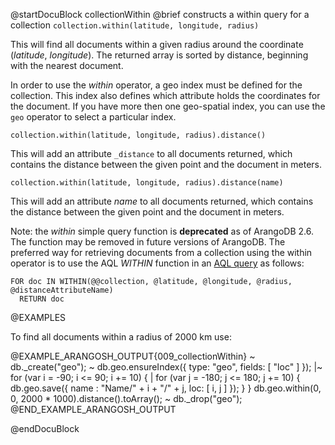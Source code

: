 
@startDocuBlock collectionWithin
@brief constructs a within query for a collection
`collection.within(latitude, longitude, radius)`

This will find all documents within a given radius around the coordinate
(*latitude*, *longitude*). The returned array is sorted by distance,
beginning with the nearest document.

In order to use the *within* operator, a geo index must be defined for the
collection. This index also defines which attribute holds the coordinates
for the document.  If you have more then one geo-spatial index, you can use
the `geo` operator to select a particular index.


`collection.within(latitude, longitude, radius).distance()`

This will add an attribute `_distance` to all documents returned, which
contains the distance between the given point and the document in meters.

`collection.within(latitude, longitude, radius).distance(name)`

This will add an attribute *name* to all documents returned, which
contains the distance between the given point and the document in meters.

Note: the *within* simple query function is **deprecated** as of ArangoDB 2.6. 
The function may be removed in future versions of ArangoDB. The preferred
way for retrieving documents from a collection using the within operator  is
to use the AQL *WITHIN* function in an [AQL query](../Aql/GeoFunctions.md) as follows: 

    FOR doc IN WITHIN(@@collection, @latitude, @longitude, @radius, @distanceAttributeName)
      RETURN doc

@EXAMPLES

To find all documents within a radius of 2000 km use:

@EXAMPLE_ARANGOSH_OUTPUT{009_collectionWithin}
~ db._create("geo");
~ db.geo.ensureIndex({ type: "geo", fields: [ "loc" ] });
|~ for (var i = -90;  i <= 90;  i += 10) {
|  for (var j = -180; j <= 180; j += 10) {
      db.geo.save({ name : "Name/" + i + "/" + j, loc: [ i, j ] }); } }
  db.geo.within(0, 0, 2000 * 1000).distance().toArray();
~ db._drop("geo");
@END_EXAMPLE_ARANGOSH_OUTPUT

@endDocuBlock

